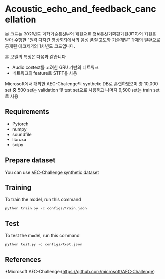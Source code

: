 # Acoustic_echo_and_feedback_cancellation
본 코드는 2021년도 과학기술통신부의 재원으로 정보통신기획평가원(IITP)의 지원을 받아 수행한 "원격 다자간 영상회의에서의 음성 품질 고도화 기술개발" 과제의 일환으로 공개된 에코제거의 1차년도 코드입니다.

본 모델의 특징은 다음과 같습니다.
* Audio context를 고려한 GRU 기반의 네트워크
* 네트워크의 feature로 STFT를 사용

Microsoft에서 개최한 AEC-Challenge의 synthetic DB로 훈련하였으며 총 10,000 set 중 500 set는 validation 및 test set으로 사용하고 나머지 9,500 set는 train set로 사용

## Requirements
* Pytorch
* numpy
* soundfile
* librosa
* scipy

## Prepare dataset
You can use [AEC-Challenge synthetic dataset](https://github.com/microsoft/AEC-Challenge/tree/main/datasets/synthetic)

## Training
To train the model, run this command

    python train.py -c configs/train.json
    
## Test
To test the model, run this command

    python test.py -c configs/test.json
    
## References
*Microsoft AEC-Challenge:(https://github.com/microsoft/AEC-Challenge)
